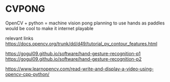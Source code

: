 # CVPONG
OpenCV + python = machine vision pong
planning to use hands as paddles
would be cool to make it internet playable

relevant links
https://docs.opencv.org/trunk/dd/d49/tutorial_py_contour_features.html

https://gogul09.github.io/software/hand-gesture-recognition-p1
https://gogul09.github.io/software/hand-gesture-recognition-p2

https://www.learnopencv.com/read-write-and-display-a-video-using-opencv-cpp-python/
